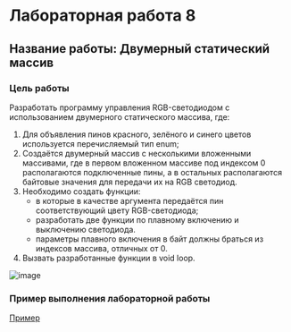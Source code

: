 # Лабораторная работа 8
## Название работы: Двумерный статический массив

### Цель работы
Разработать программу управления RGB-светодиодом с использованием двумерного статического массива, где:
1. Для объявления пинов красного, зелёного и синего цветов используется перечисляемый тип enum;
2. Создаётся двумерный массив с несколькими вложенными массивами, где в первом вложенном массиве под индексом 0 располагаются подключенные пины, а в остальных располагаются байтовые значения для передачи их на RGB светодиод.
3. Необходимо создать функции:
   - в которые в качестве аргумента передаётся пин соответствующий цвету RGB-светодиода;
   - разработать две функции по плавному включению и выключению светодиода.
   - параметры плавного включения в байт должны браться из индексов массива, отличных от 0.
4. Вызвать разработанные функции в void loop.

![image](https://github.com/belvasevg/Programming-of-microcontrollers-SUAI-/assets/62217397/2a1b2009-79d7-4303-9114-4de08e5b37b0)

### Пример выполнения лабораторной работы
[Пример](https://www.tinkercad.com/things/dvzc06akJXQ-laboratornaya-6-lcd/editel?sharecode=68pPicWP1wC29E5rNco_N-tvxmuI2rRtPuvu-yP44Ks/ "ссылка на платформу Tinkercad")
